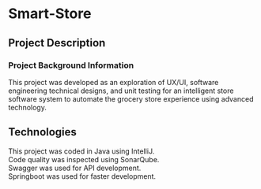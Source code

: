 # Smart-Store
## Project Description 
### Project Background Information
This project was developed as an exploration of UX/UI, software engineering technical designs, and unit testing for an intelligent store software system to automate the grocery store experience using advanced technology.

## Technologies 
This project was coded in Java using IntelliJ. <br>
Code quality was inspected using SonarQube. <br>
Swagger was used for API development. <br>
Springboot was used for faster development. <br>
